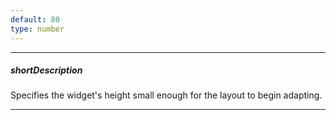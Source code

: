 ```yaml
---
default: 80
type: number
---
```

---
##### shortDescription
Specifies the widget's height small enough for the layout to begin adapting.

---
